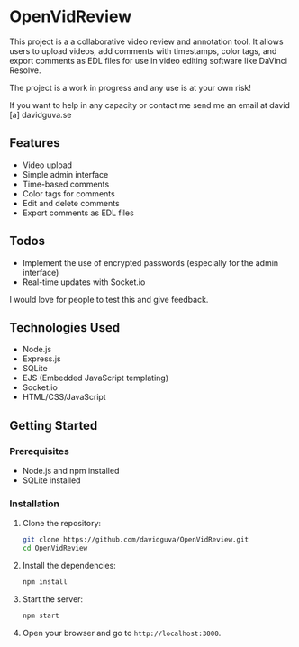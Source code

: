 # OpenVidReview

This project is a a collaborative video review and annotation tool. It allows users to upload videos, add comments with timestamps, color tags, and export comments as EDL files for use in video editing software like DaVinci Resolve.

The project is a work in progress and any use is at your own risk!

If you want to help in any capacity or contact me send me an email at david [a] davidguva.se

## Features

- Video upload
- Simple admin interface
- Time-based comments
- Color tags for comments
- Edit and delete comments
- Export comments as EDL files


## Todos

- Implement the use of encrypted passwords (especially for the admin interface)
- Real-time updates with Socket.io

I would love for people to test this and give feedback.

## Technologies Used

- Node.js
- Express.js
- SQLite
- EJS (Embedded JavaScript templating)
- Socket.io
- HTML/CSS/JavaScript

## Getting Started

### Prerequisites

- Node.js and npm installed
- SQLite installed

### Installation

1. Clone the repository:

    ```bash
    git clone https://github.com/davidguva/OpenVidReview.git
    cd OpenVidReview
    ```

2. Install the dependencies:

    ```bash
    npm install
    ```

4. Start the server:

    ```bash
    npm start
    ```

5. Open your browser and go to `http://localhost:3000`.